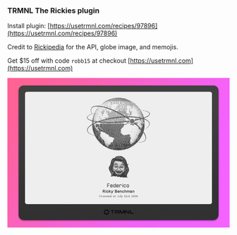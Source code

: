### TRMNL The Rickies plugin

Install plugin: [https://usetrmnl.com/recipes/97896](https://usetrmnl.com/recipes/97896)

Credit to [Rickipedia](https://rickies.net/) for the API, globe image, and memojis.

Get $15 off with code `robb15` at checkout [https://usetrmnl.com](https://usetrmnl.com)

![](screenshot.jpg)
